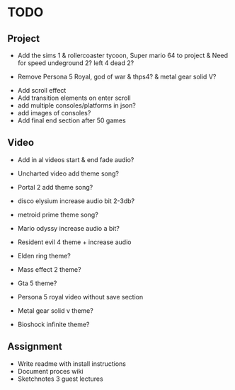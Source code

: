 # TODO

## Project

+ Add the sims 1 & rollercoaster tycoon, Super mario 64 to project & Need for speed undeground 2? left 4 dead 2?
- Remove Persona 5 Royal, god of war & thps4? & metal gear solid V?

+ Add scroll effect
+ Add transition elements on enter scroll
+ add multiple consoles/platforms in json?
+ add images of consoles?
+ Add final end section after 50 games

## Video

- Add in al videos start & end fade audio?

- Uncharted video add theme song?
- Portal 2 add theme song?
- disco elysium increase audio bit 2-3db?
- metroid prime theme song?
- Mario odyssy increase audio a bit?
- Resident evil 4 theme + increase audio
- Elden ring theme?
- Mass effect 2 theme?
- Gta 5 theme?
- Persona 5 royal video without save section
- Metal gear solid v theme?
- Bioshock infinite theme?

## Assignment

+ Write readme with install instructions
+ Document proces wiki
+ Sketchnotes 3 guest lectures
